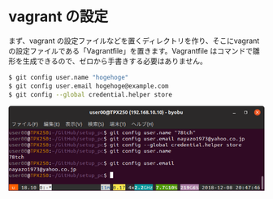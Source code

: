 # vagrant の設定  
まず、vagrant の設定ファイルなどを置くディレクトリを作り、そこにvagrant の設定ファイルである「Vagrantfile」を置きます。Vagrantfile はコマンドで雛形を生成できるので、ゼロから手書きする必要はありません。
```sh
$ git config user.name "hogehoge"
$ git config user.email hogehoge@example.com  
$ git config --global credential.helper store  
```   
  
<img src="images/git1.png" alt="image">  
